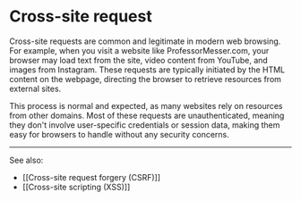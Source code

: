 
# Cross-site request

Cross-site requests are common and legitimate in modern web browsing. For example, when you visit a website like ProfessorMesser.com, your browser may load text from the site, video content from YouTube, and images from Instagram. These requests are typically initiated by the HTML content on the webpage, directing the browser to retrieve resources from external sites.

This process is normal and expected, as many websites rely on resources from other domains. Most of these requests are unauthenticated, meaning they don't involve user-specific credentials or session data, making them easy for browsers to handle without any security concerns.

---

See also:

- [[Cross-site request forgery (CSRF)]]
- [[Cross-site scripting (XSS)]]